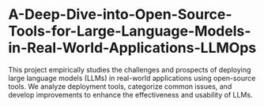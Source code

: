 # A-Deep-Dive-into-Open-Source-Tools-for-Large-Language-Models-in-Real-World-Applications-LLMOps
This project empirically studies the challenges and prospects of deploying large language models (LLMs) in real-world applications using open-source tools. We analyze deployment tools, categorize common issues, and develop improvements to enhance the effectiveness and usability of LLMs.
